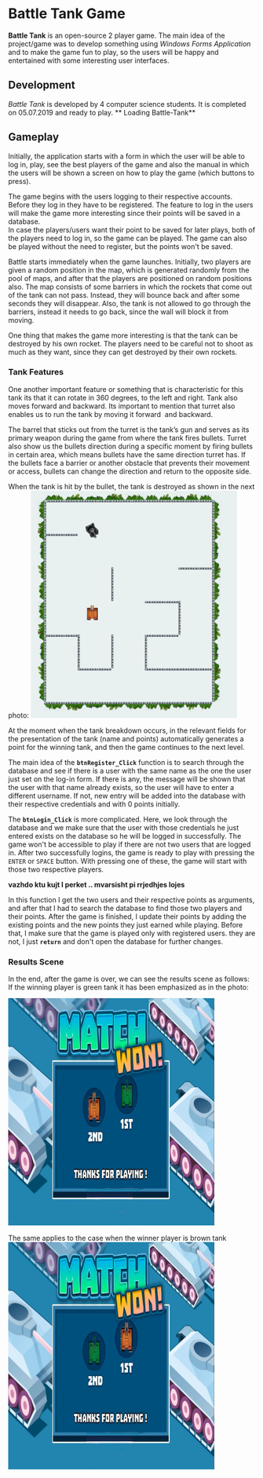 # Battle Tank Game

**Battle Tank** is an open-source 2 player game. The main idea of the project/game was to develop something using *Windows Forms Application* and to make the game fun to play, so the users will be happy and entertained with some interesting user interfaces.
## Development
*Battle Tank* is developed by 4 computer science students. It is 
completed on 05.07.2019 and ready to play. 
** Loading Battle-Tank**

## Gameplay
Initially, the application starts with a form in which the user will be able to log in, play, see the best players of the game and also the manual in which the users will be shown a screen on how to play the game (which buttons to press).

The game begins with the users logging to their respective accounts.  Before they log in they have to be registered. The feature to log in the users will make the game more interesting since their points will be saved in a database.<br/>In case the players/users want their point to be saved for later plays, 
both of the players need to log in, so the game can be played. The game can also be played without the need to register, but the points won't be saved.

Battle starts immediately when the game launches. Initially, two players are given a random position in the map, which is generated randomly from the pool of maps, and after that the players are positioned on random positions also. The map consists of some barriers in which the rockets that come out of the tank can not pass. Instead, they will bounce back and after some seconds they will disappear. Also, the tank is not allowed to go through the barriers, instead it needs to go back, since the wall will block it from moving.

One thing that makes the game more interesting is that the tank can be destroyed by his own rocket. The players need to be careful not to shoot as much as they want, since they can get destroyed by their own rockets.

### Tank Features

One another important feature or something that is characteristic for this tank its that it can rotate in 360 degrees, to the left and right. Tank also moves forward and backward.
Its important to mention that turret also enables us to run the tank by moving it forward  and backward.

The barrel that sticks out from the turret is the tank’s gun and serves as its primary weapon during the game from where the tank fires bullets.
Turret also show us the bullets direction during a specific moment by firing bullets in certain area, which means bullets have the same direction turret has.
If the bullets face a barrier or another obstacle that prevents their movement or access, bullets can change the direction and return to the opposite side.

When the tank is hit by the bullet, the tank is destroyed as shown in the next photo:
![BurnedTank](https://github.com/KadirAli1/Battle-Tank-Game/blob/master/Screenshots/BurnedTank.png)

At the moment when the tank breakdown occurs, in the relevant fields for the presentation of the tank (name and points) automatically generates a point for the winning tank, and then the game continues to the next level.




The main idea of the **`btnRegister_Click`** function is to search through the database and see if there is a user with the same name as the one the user just set on the log-in form. If there is any, the message will be shown that the user with that name already exists, so the user will have to enter a different username. If not, new entry will be added into the database with their respective credentials and with 0 points initially. 

The **`btnLogin_Click`** is more complicated. Here, we look through the database and we make sure that the user with those credentials he just entered exists on the database so he will be logged in successfully. The game won't be accessible to play if there are not two users that are logged in. After two successfully logins, the game is ready to play with pressing the `ENTER` or `SPACE` button. With pressing one of these, the game will start with those two respective players.

**vazhdo ktu kujt I perket .. mvarsisht pi rrjedhjes lojes** 

In this function I get the two users and their respective points as arguments, and after that I had to search the database to find those two players and their points. After the game is finished, I update their points by adding the existing points and the new points they just earned while playing. Before that, I make sure that the game is played only with registered users. 
they are not, I just **`return`** and don't open the database for further changes.

### Results Scene
In the end, after the game is over, we can see the results scene as follows:
If the winning player is green tank it has been emphasized as in the photo:

![GreenTank](https://github.com/KadirAli1/Battle-Tank-Game/blob/master/Screenshots/GreenTankWinner.png)

The same applies to the case when the winner player is brown tank
![BrownTank](https://github.com/KadirAli1/Battle-Tank-Game/blob/master/Screenshots/BrownTankWinner.png)

